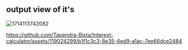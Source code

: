 ## output view of it's

![1714113742082](https://github.com/Tapendra-Bista/Interest-calculator/assets/119024299/d4ab582d-56ae-407e-a6f1-358b48133d8c)


https://github.com/Tapendra-Bista/Interest-calculator/assets/119024299/b1f1c3c3-8e35-4ed9-a1ac-7ee66dce2484

